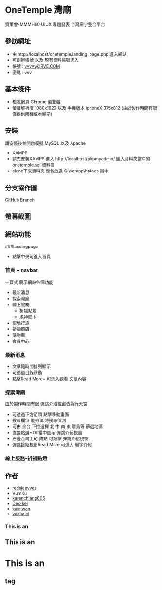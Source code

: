 # OneTemple 灣廟

資策會-MMMH60 UIUX 專題發表 台灣廟宇整合平台

## 參訪網址

* 由 http://localhost/onetemple/landing_page.php 進入網站
* 可創辦帳號 以及 現有資料帳號進入 
* 帳號 : vvvvv@RVE.COM
* 密碼 : vvv

## 基本條件
* 檢視網頁 Chrome 瀏覽器
* 螢幕解析度 1080x1920 以及 手機版本 iphoneX 375x812 (由於製作時間有限 僅提供兩種版本顯示)

## 安裝
請安裝後並開啟模擬 MySQL 以及 Apache
* XAMPP
* 請先安裝XAMPP 進入 http://localhost/phpmyadmin/ 匯入資料夾當中的 onetemple.sql 資料庫
* clone下來資料夾 整包放進 C:\xampp\htdocs 當中
  
## 分支協作圖
<a href="https://github.com/redsleevves/onetemple/network">GitHub Branch</a>

## 螢幕截圖

## 網站功能
###landingpage
* 點擊中央可進入首頁
### 首頁 + navbar
一頁式 展示網站各個功能
* 最新消息
* 探索灣廟
* 線上服務
  * 祈福點燈   
  * 求神問卜
* 聖地行旅
* 祈福商店
* 購物車
* 會員中心
### 最新消息
* 文章隨時間排列顯示
* 可透過目錄移動
* 點擊Read More+ 可進入觀看 文章內容
### 探索灣廟
由於製作時間有限 彈跳介紹視窗皆為行天宮
* 可透過下方箭頭 點擊移動畫面
* 搜尋欄位 能夠 即時搜尋偵測
* 可由 全台 下拉選擇 北 中 南 東 離島等 篩選地區
* 直接點選HOT當中圖示 彈跳介紹視窗
* 右邊台灣上的 錨點 可點擊 彈跳介紹視窗
* 彈跳接紹視窗Read More 可進入 廟宇介紹
### 線上服務-祈福點燈



## 作者

* <a href="https://github.com/redsleevves">redsleevves</a>
* <a href="https://github.com/VumKu">VumKu</a>
* <a href="https://github.com/karenchiang605">karenchiang605</a>
* <a href="https://github.com/Dex-kei">Dex-kei</a>
* <a href="https://github.com/kaiqiwan">kaiqiwan</a>
* <a href="https://github.com/vodkalei">vodkalei</a>

### This is an 
## This is an 
# This is an 
<h2> tag
